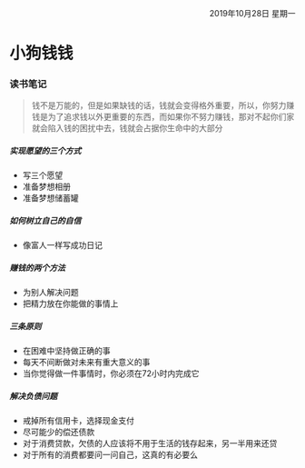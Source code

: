 <p align="right">2019年10月28日 星期一</p>

# 小狗钱钱
### 读书笔记
> 钱不是万能的，但是如果缺钱的话，钱就会变得格外重要，所以，你努力赚钱是为了追求钱以外更重要的东西，而如果你不努力赚钱，那对不起你们家就会陷入钱的困扰中去，钱就会占据你生命中的大部分

##### 实现愿望的三个方式
- 写三个愿望
- 准备梦想相册
- 准备梦想储蓄罐
##### 如何树立自己的自信
- 像富人一样写成功日记
##### 赚钱的两个方法
- 为别人解决问题
- 把精力放在你能做的事情上
##### 三条原则
- 在困难中坚持做正确的事
- 每天不间断做对未来有重大意义的事
- 当你觉得做一件事情时，你必须在72小时内完成它
##### 解决负债问题
- 戒掉所有信用卡，选择现金支付
- 尽可能少的偿还债款
- 对于消费贷款，欠债的人应该将不用于生活的钱存起来，另一半用来还贷
- 对于所有的消费都要问一问自己，这真的有必要么